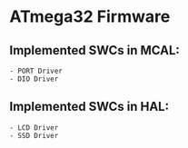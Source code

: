 # ATmega32 Firmware
## Implemented SWCs in MCAL:
    - PORT Driver
    - DIO Driver
## Implemented SWCs in HAL:
    - LCD Driver
    - SSD Driver
